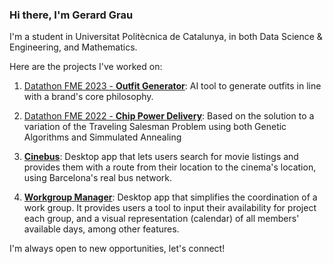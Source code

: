 ### Hi there, I'm Gerard Grau

I'm a student in Universitat Politècnica de Catalunya, in both Data Science & Engineering, and Mathematics.

Here are the projects I've worked on:

1. [Datathon FME 2023 - **Outfit Generator**](https://github.com/guimCC/Dathon2023-Mango):
AI tool to generate outfits in line with a brand's core philosophy.

2. [Datathon FME 2022 - **Chip Power Delivery**](https://github.com/NIU1668278/Qualcomm-Challenge-):
Based on the solution to a variation of the Traveling Salesman Problem using both Genetic Algorithms and Simmulated Annealing

4. [**Cinebus**](https://github.com/gerardgrau/cinebus):
Desktop app that lets users search for movie listings and provides them with a route from their location to the cinema's location, using Barcelona's real bus network.

5. [**Workgroup Manager**](https://github.com/gerardgrau/workgroup-manager):
Desktop app that simplifies the coordination of a work group. It provides users a tool to input their availability for project each group, and a visual representation (calendar) of all members' available days, among other features.


I'm always open to new opportunities, let's connect!
